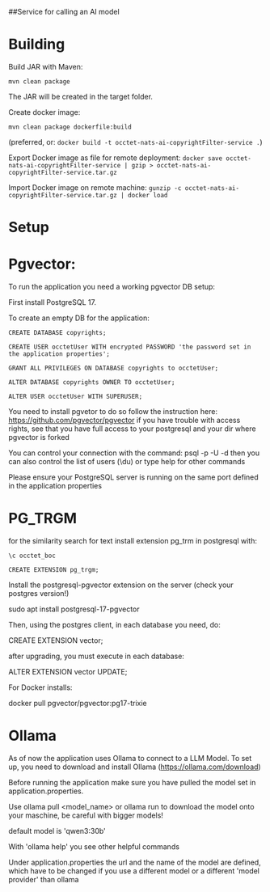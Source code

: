 ##Service for calling an AI model

# Building

Build JAR with Maven:

`mvn clean package`

The JAR will be created in the target folder.

Create docker image:

`mvn clean package dockerfile:build`

(preferred, or: `docker build -t occtet-nats-ai-copyrightFilter-service .`)


Export Docker image as file for remote deployment:
`docker save occtet-nats-ai-copyrightFilter-service | gzip > occtet-nats-ai-copyrightFilter-service.tar.gz`

Import Docker image on remote machine:
`gunzip -c occtet-nats-ai-copyrightFilter-service.tar.gz | docker load`


# Setup

# Pgvector:

To run the application you need a working pgvector DB setup:

First install PostgreSQL 17.

To create an empty DB for the application:

```
CREATE DATABASE copyrights;
```

```
CREATE USER occtetUser WITH encrypted PASSWORD 'the password set in the application properties';
```

```
GRANT ALL PRIVILEGES ON DATABASE copyrights to occtetUser;
```

```
ALTER DATABASE copyrights OWNER TO occtetUser;
```

```
ALTER USER occtetUser WITH SUPERUSER;
```

You need to install pgvetor to do so follow the instruction here: https://github.com/pgvector/pgvector
if you have trouble with access rights, see that you have full access to your postgresql
and your dir where pgvector is forked

You can control your connection with the command:
psql -p <portnumber> -U <username> -d <databasename>
then you can also control the list of users (\du) or type help for other commands

Please ensure your PostgreSQL server is running on the same port defined in the application properties
# PG_TRGM
for the similarity search for text install extension pg_trm in postgresql with:

```
\c occtet_boc

CREATE EXTENSION pg_trgm;
```


Install the postgresql-pgvector extension on the server (check your postgres version!)

sudo apt install postgresql-17-pgvector

Then, using the postgres client, in each database you need, do:

CREATE EXTENSION vector;

after upgrading, you must execute in each database:

ALTER EXTENSION vector UPDATE;

For Docker installs:

docker pull pgvector/pgvector:pg17-trixie


# Ollama

As of now the application uses Ollama to connect to a LLM Model.
To set up, you need to download and install Ollama (https://ollama.com/download)

Before running the application make sure you have pulled the model set in application.properties.

Use ollama pull <model_name> or ollama run <modelname> to download the model onto your maschine, be careful with bigger models!

default model is 'qwen3:30b'

With 'ollama help' you see other helpful commands

Under application.properties the url and the name of the model are defined,
which have to be changed if you use a different model or a different 'model provider' than ollama

